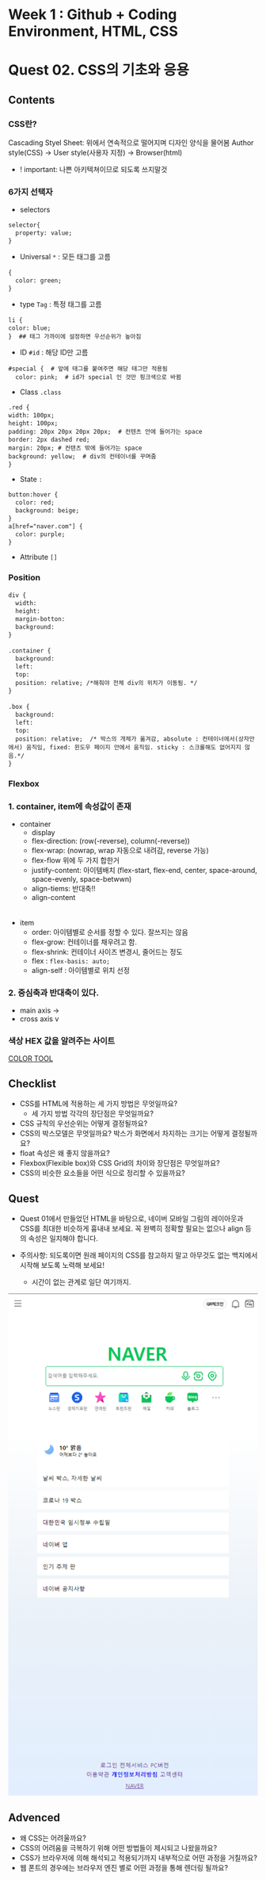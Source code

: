 # Week 1 : Github + Coding Environment, HTML, CSS
# Quest 02. CSS의 기초와 응용
## Contents
### **CSS란?**
Cascading Styel Sheet: 위에서 연속적으로 떨어지며 디자인 양식을 물어봄
Author style(CSS) -> User style(사용자 지정) -> Browser(html)
- ! important: 나쁜 아키텍쳐이므로 되도록 쓰지말것

### **6가지 선택자**

- selectors
```
selector{
  property: value;
}
```

  - Universal `*` : 모든 태그를 고름
```
{
  color: green;
}
```

  - type `Tag` : 특정 태그를 고름
  ```
li {
  color: blue;
}  ## 태그 가까이에 설정하면 우선순위가 높아짐
  ```

  - ID `#id` : 해당 ID만 고름
  ```
  #special {  # 앞에 태그를 붙여주면 해당 태그만 적용됨
    color: pink;  # id가 special 인 것만 핑크색으로 바뀜
  ```
  - Class `.class`
  ```
.red {
  width: 100px;
  height: 100px;
  padding: 20px 20px 20px 20px;  # 컨텐츠 안에 들어가는 space
  border: 2px dashed red;
  margin: 20px; # 컨탠츠 밖에 들어가는 space
  background: yellow;  # div의 컨테이너를 꾸며줌
}
  ```

  - State `:` 
```
button:hover {
  color: red;
  background: beige;
}
a[href="naver.com"] {
  color: purple;
}
```

  - Attribute `[]`

### **Position**
```
div {
  width:
  height:
  margin-botton:
  background:
}

.container {
  background:
  left:
  top:
  position: relative; /*해줘야 전체 div의 위치가 이동됨. */
}

.box {
  background:
  left:
  top:
  position: relative;  /* 박스의 개체가 옮겨감, absolute : 컨테이너에서(상자안에서) 움직임, fixed: 윈도우 페이지 안에서 움직임. sticky : 스크롤해도 없어지지 않음.*/
}
```

### **Flexbox**
### 1. container, item에 속성값이 존재   
- container
  - display
  - flex-direction: (row(-reverse), column(-reverse))
  - flex-wrap: (nowrap, wrap 자동으로 내려감, reverse 가능)
  - flex-flow 위에 두 가지 합한거
  - justify-content: 아이템배치 (flex-start, flex-end, center, space-around, space-evenly, space-betwwn)
  - align-tiems: 반대축!!
  - align-content
  <br> 
  <br> 
- item 
  - order: 아이템별로 순서를 정할 수 있다. 잘쓰지는 않음
  - flex-grow: 컨테이너를 채우려고 함.
  - flex-shrink: 컨테이너 사이즈 변경시, 줄어드는 정도
  - flex : `flex-basis: auto;`
  - align-self : 아이템별로 위치 선정

### 2. 중심축과 반대축이 있다.
- main axis ->
- cross axis v

### 색상 HEX 값을 알려주는 사이트
[COLOR TOOL](https://www.google.com/search?q=color+tool&oq=color+tool&aqs=chrome..69i57.3937j0j7&sourceid=chrome&ie=UTF-8)



























## Checklist
- CSS를 HTML에 적용하는 세 가지 방법은 무엇일까요?
  - 세 가지 방법 각각의 장단점은 무엇일까요?
- CSS 규칙의 우선순위는 어떻게 결정될까요?
- CSS의 박스모델은 무엇일까요? 박스가 화면에서 차지하는 크기는 어떻게 결정될까요?
- float 속성은 왜 좋지 않을까요?
- Flexbox(Flexible box)와 CSS Grid의 차이와 장단점은 무엇일까요?
- CSS의 비슷한 요소들을 어떤 식으로 정리할 수 있을까요?

## Quest
- Quest 01에서 만들었던 HTML을 바탕으로, 네이버 모바일 그림의 레이아웃과 CSS를 최대한 비슷하게 흉내내 보세요. 꼭 완벽히 정확할 필요는 없으나 align 등의 속성은 일치해야 합니다.
- 주의사항: 되도록이면 원래 페이지의 CSS를 참고하지 말고 아무것도 없는 백지에서 시작해 보도록 노력해 보세요!   



  - 시간이 없는 관계로 일단 여기까지.   
     
![Quest2](https://github.com/AnYeHyeon/img/blob/main/20230713_041039_2.png?raw=true)

## Advenced
- 왜 CSS는 어려울까요?
- CSS의 어려움을 극복하기 위해 어떤 방법들이 제시되고 나왔을까요?
- CSS가 브라우저에 의해 해석되고 적용되기까지 내부적으로 어떤 과정을 거칠까요?
- 웹 폰트의 경우에는 브라우저 엔진 별로 어떤 과정을 통해 렌더링 될까요?